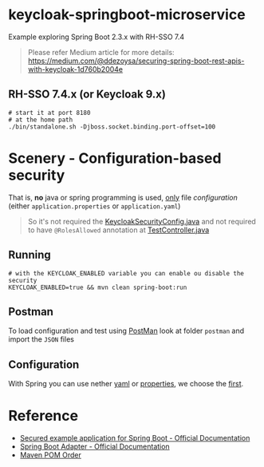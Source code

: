 # keycloak-springboot-microservice

Example exploring Spring Boot 2.3.x with RH-SSO 7.4



> Please refer Medium article for more details: 
> https://medium.com/@ddezoysa/securing-spring-boot-rest-apis-with-keycloak-1d760b2004e



## RH-SSO 7.4.x (or Keycloak 9.x)

```shell
# start it at port 8180
# at the home path
./bin/standalone.sh -Djboss.socket.binding.port-offset=100
```

# Scenery - Configuration-based security

That is, **no** java or spring programming is used, <u>only</u> file *configuration* (either `application.properties` or `application.yaml`)

> So it's not required the [KeycloakSecurityConfig.java](src/main/java/com/dinuth/keycloakspringbootmicroservice/config/KeycloakSecurityConfig.java) and not required to have `@RolesAllowed` annotation at [TestController.java](src/main/java/com/dinuth/keycloakspringbootmicroservice/controller/TestController.java)

## Running

```shell
# with the KEYCLOAK_ENABLED variable you can enable ou disable the security
KEYCLOAK_ENABLED=true && mvn clean spring-boot:run
```

## Postman

To load configuration and test using [PostMan](https://www.postman.com/) look at folder `postman` and import the `JSON` files



## Configuration

With Spring you can use nether [yaml](src/main/resources/application.yaml) or [properties](src/main/resources/--application.properties), we choose the <u>first</u>.

# Reference

* [Secured example application for Spring Boot - Official Documentation](https://access.redhat.com/documentation/en-us/red_hat_support_for_spring_boot/2.3/html-single/spring_boot_runtime_guide/index#example-rest-http-secured-spring-boot)
* [Spring Boot Adapter - Official Documentation](https://access.redhat.com/documentation/en-us/red_hat_single_sign-on/7.4/html-single/securing_applications_and_services_guide/index#spring_boot_adapter)
* [Maven POM Order](https://maven.apache.org/pom.html)

